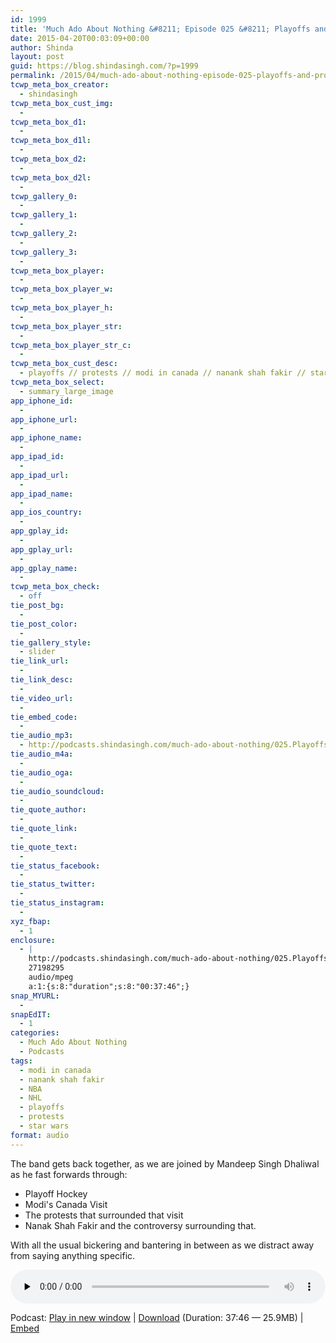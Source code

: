 ```yaml
---
id: 1999
title: 'Much Ado About Nothing &#8211; Episode 025 &#8211; Playoffs and Protests'
date: 2015-04-20T00:03:09+00:00
author: Shinda
layout: post
guid: https://blog.shindasingh.com/?p=1999
permalink: /2015/04/much-ado-about-nothing-episode-025-playoffs-and-protests/
tcwp_meta_box_creator:
  - shindasingh
tcwp_meta_box_cust_img:
  - 
tcwp_meta_box_d1:
  - 
tcwp_meta_box_d1l:
  - 
tcwp_meta_box_d2:
  - 
tcwp_meta_box_d2l:
  - 
tcwp_gallery_0:
  - 
tcwp_gallery_1:
  - 
tcwp_gallery_2:
  - 
tcwp_gallery_3:
  - 
tcwp_meta_box_player:
  - 
tcwp_meta_box_player_w:
  - 
tcwp_meta_box_player_h:
  - 
tcwp_meta_box_player_str:
  - 
tcwp_meta_box_player_str_c:
  - 
tcwp_meta_box_cust_desc:
  - playoffs // protests // modi in canada // nanank shah fakir // star wars
tcwp_meta_box_select:
  - summary_large_image
app_iphone_id:
  - 
app_iphone_url:
  - 
app_iphone_name:
  - 
app_ipad_id:
  - 
app_ipad_url:
  - 
app_ipad_name:
  - 
app_ios_country:
  - 
app_gplay_id:
  - 
app_gplay_url:
  - 
app_gplay_name:
  - 
tcwp_meta_box_check:
  - off
tie_post_bg:
  - 
tie_post_color:
  - 
tie_gallery_style:
  - slider
tie_link_url:
  - 
tie_link_desc:
  - 
tie_video_url:
  - 
tie_embed_code:
  - 
tie_audio_mp3:
  - http://podcasts.shindasingh.com/much-ado-about-nothing/025.Playoffs.and.Protests.mp3
tie_audio_m4a:
  - 
tie_audio_oga:
  - 
tie_audio_soundcloud:
  - 
tie_quote_author:
  - 
tie_quote_link:
  - 
tie_quote_text:
  - 
tie_status_facebook:
  - 
tie_status_twitter:
  - 
tie_status_instagram:
  - 
xyz_fbap:
  - 1
enclosure:
  - |
    http://podcasts.shindasingh.com/much-ado-about-nothing/025.Playoffs.and.Protests.mp3
    27198295
    audio/mpeg
    a:1:{s:8:"duration";s:8:"00:37:46";}
snap_MYURL:
  - 
snapEdIT:
  - 1
categories:
  - Much Ado About Nothing
  - Podcasts
tags:
  - modi in canada
  - nanank shah fakir
  - NBA
  - NHL
  - playoffs
  - protests
  - star wars
format: audio
---
```

The band gets back together, as we are joined by Mandeep Singh Dhaliwal​ as he fast forwards through:

  * Playoff Hockey
  * Modi's Canada Visit
  * The protests that surrounded that visit
  * Nanak Shah Fakir and the controversy surrounding that.

With all the usual bickering and bantering in between as we distract away from saying anything specific.

<div class="powerpress_player" id="powerpress_player_5655">
  <audio class="wp-audio-shortcode" id="audio-1999-27" preload="none" style="width: 100%;" controls="controls"><source type="audio/mpeg" src="http://podcasts.shindasingh.com/much-ado-about-nothing/025.Playoffs.and.Protests.mp3?_=27" /></audio>
</div>

<p class="powerpress_links powerpress_links_mp3">
  Podcast: <a href="http://podcasts.shindasingh.com/much-ado-about-nothing/025.Playoffs.and.Protests.mp3" class="powerpress_link_pinw" target="_blank" title="Play in new window" onclick="return powerpress_pinw('http://blog.shindasingh.com/?powerpress_pinw=1999-podcast');" rel="nofollow">Play in new window</a> | <a href="http://podcasts.shindasingh.com/much-ado-about-nothing/025.Playoffs.and.Protests.mp3" class="powerpress_link_d" title="Download" rel="nofollow" download="025.Playoffs.and.Protests.mp3">Download</a> (Duration: 37:46 &#8212; 25.9MB) | <a href="#" class="powerpress_link_e" title="Embed" onclick="return powerpress_show_embed('1999-podcast');" rel="nofollow">Embed</a>
</p>

<p class="powerpress_embed_box" id="powerpress_embed_1999-podcast" style="display: none;">
  <input id="powerpress_embed_1999-podcast_t" type="text" value="<iframe width=&quot;320&quot; height=&quot;30&quot; src=&quot;http://blog.shindasingh.com/?powerpress_embed=1999-podcast&amp;powerpress_player=mediaelement-audio&quot; frameborder=&quot;0&quot; scrolling=&quot;no&quot;></iframe>" onclick="javascript: this.select();" onfocus="javascript: this.select();" style="width: 70%;" readOnly />
</p>

<!--powerpress_player-->